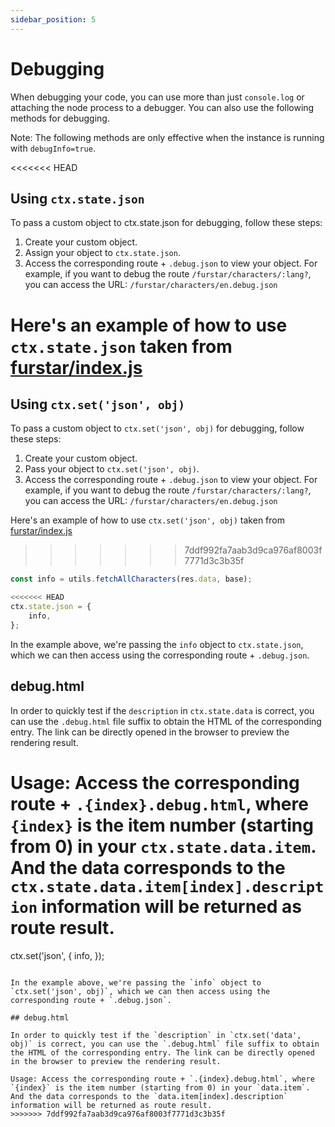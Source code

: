 ```yaml
---
sidebar_position: 5
---
```


# Debugging

When debugging your code, you can use more than just `console.log` or attaching the node process to a debugger. You can also use the following methods for debugging.

Note: The following methods are only effective when the instance is running with `debugInfo=true`.

<<<<<<< HEAD
## Using `ctx.state.json`

To pass a custom object to ctx.state.json for debugging, follow these steps:

1.  Create your custom object.
2.  Assign your object to `ctx.state.json`.
3.  Access the corresponding route + `.debug.json` to view your object. For example, if you want to debug the route `/furstar/characters/:lang?`, you can access the URL: `/furstar/characters/en.debug.json`

Here's an example of how to use `ctx.state.json` taken from [furstar/index.js](https://github.com/DIYgod/RSSHub/blob/master/lib/v2/furstar/index.js)
=======
## Using `ctx.set('json', obj)`

To pass a custom object to `ctx.set('json', obj)` for debugging, follow these steps:

1.  Create your custom object.
2.  Pass your object to `ctx.set('json', obj)`.
3.  Access the corresponding route + `.debug.json` to view your object. For example, if you want to debug the route `/furstar/characters/:lang?`, you can access the URL: `/furstar/characters/en.debug.json`

Here's an example of how to use `ctx.set('json', obj)` taken from [furstar/index.js](https://github.com/DIYgod/RSSHub/blob/master/lib/routes/furstar/index.js)
>>>>>>> 7ddf992fa7aab3d9ca976af8003f7771d3c3b35f

```js
const info = utils.fetchAllCharacters(res.data, base);

<<<<<<< HEAD
ctx.state.json = {
    info,
};
```

In the example above, we're passing the `info` object to `ctx.state.json`, which we can then access using the corresponding route + `.debug.json`.

## debug.html

In order to quickly test if the `description` in `ctx.state.data` is correct, you can use the `.debug.html` file suffix to obtain the HTML of the corresponding entry. The link can be directly opened in the browser to preview the rendering result.

Usage: Access the corresponding route + `.{index}.debug.html`, where `{index}` is the item number (starting from 0) in your `ctx.state.data.item`. And the data corresponds to the `ctx.state.data.item[index].description` information will be returned as route result.
=======
ctx.set('json', {
    info,
});
```

In the example above, we're passing the `info` object to `ctx.set('json', obj)`, which we can then access using the corresponding route + `.debug.json`.

## debug.html

In order to quickly test if the `description` in `ctx.set('data', obj)` is correct, you can use the `.debug.html` file suffix to obtain the HTML of the corresponding entry. The link can be directly opened in the browser to preview the rendering result.

Usage: Access the corresponding route + `.{index}.debug.html`, where `{index}` is the item number (starting from 0) in your `data.item`. And the data corresponds to the `data.item[index].description` information will be returned as route result.
>>>>>>> 7ddf992fa7aab3d9ca976af8003f7771d3c3b35f
